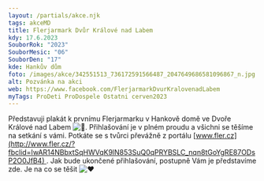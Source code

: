 ```yaml
---
layout: /partials/akce.njk
tags: akceMD
title: Flerjarmark Dvůr Králové nad Labem
kdy: 17.6.2023
SouborRok: "2023"
SouborMesic: "06"
SouborDen: "17"
kde: Hankův dům
foto: /images/akce/342551513_736172591566487_2047649686581096867_n.jpg
alt: Pozvánka na akci
web: https://www.facebook.com/FlerjarmarkDvurKralovenadLabem
myTags: ProDeti ProDospele Ostatni cerven2023
---
```

<!--StartFragment-->

Představuji plakát k prvnímu Flerjarmarku v Hankově domě ve Dvoře Králové nad Labem ![🙂](https://static.xx.fbcdn.net/images/emoji.php/v9/t4c/1/16/1f642.png). Přihlašování je v plném proudu a všichni se těšíme na setkání s vámi. Potkáte se s tvůrci převážně z portálu [www.fler.cz](http://www.fler.cz/?fbclid=IwAR14NBbxtSqHWVqK9lN853SuQ0qPRYBSLC_nqn8tGoYgRE87ODsP2O0JfB4) . Jak bude ukončené přihlašování, postupně Vám je představíme zde. Je na co se těšit ![❤️](https://static.xx.fbcdn.net/images/emoji.php/v9/t6c/1/16/2764.png)

<!--EndFragment-->